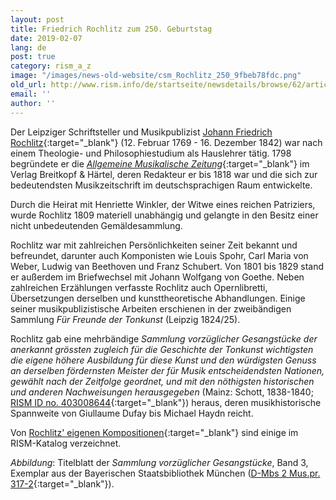 ```yaml
---
layout: post
title: Friedrich Rochlitz zum 250. Geburtstag
date: 2019-02-07
lang: de
post: true
category: rism_a_z
image: "/images/news-old-website/csm_Rochlitz_250_9fbeb78fdc.png"
old_url: http://www.rism.info/de/startseite/newsdetails/browse/62/article/64/friedrich-rochlitz-at-250.html
email: ''
author: ''
---
```



Der Leipziger Schriftsteller und Musikpublizist [Johann Friedrich Rochlitz](https://opac.rism.info/search?id=pe154394&Language=en){:target="_blank"} (12. Februar 1769 - 16. Dezember 1842) war nach einem Theologie- und Philosophiestudium als Hauslehrer tätig. 1798 begründete er die [_Allgemeine Musikalische Zeitung_](https://digipress.digitale-sammlungen.de/calendar/newspaper/bsbmult00000037){:target="_blank"} im Verlag Breitkopf & Härtel, deren Redakteur er bis 1818 war und die sich zur bedeutendsten Musikzeitschrift im deutschsprachigen Raum entwickelte.

Durch die Heirat mit Henriette Winkler, der Witwe eines reichen Patriziers, wurde Rochlitz 1809 materiell unabhängig und gelangte in den Besitz einer nicht unbedeutenden Gemäldesammlung.

Rochlitz war mit zahlreichen Persönlichkeiten seiner Zeit bekannt und befreundet, darunter auch Komponisten wie Louis Spohr, Carl Maria von Weber, Ludwig van Beethoven und Franz Schubert. Von 1801 bis 1829 stand er außerdem im Briefwechsel mit Johann Wolfgang von Goethe. Neben zahlreichen Erzählungen verfasste Rochlitz auch Opernlibretti, Übersetzungen derselben und kunsttheoretische Abhandlungen. Einige seiner musikpublizistische Arbeiten erschienen in der zweibändigen Sammlung _Für Freunde der Tonkunst_ (Leipzig 1824/25).

Rochlitz gab eine mehrbändige _Sammlung_ _vorzüglicher Gesangstücke_ _der anerkannt grössten_ _zugleich für die Geschichte der Tonkunst wichtigsten_ _die eigene höhere Ausbildung für diese Kunst_ _und den würdigsten Genuss an derselben_ _fördernsten Meister_ _der für Musik entscheidendsten Nationen,_ _gewählt_ _nach der Zeitfolge geordnet,_ _und mit den nöthigsten historischen und anderen Nachweisungen herausgegeben_ (Mainz: Schott, 1838-1840; [RISM ID no. 403008644](https://opac.rism.info/search?id=403008644&View=rism){:target="_blank"}) heraus, deren musikhistorische Spannweite von Giullaume Dufay bis Michael Haydn reicht.

Von [Rochlitz' eigenen Kompositionen](https://opac.rism.info/search?View=rism&author=Rochlitz+Friedrich&Language=en){:target="_blank"} sind einige im RISM-Katalog verzeichnet.

_Abbildung_: Titelblatt der _Sammlung vorzüglicher Gesangstücke_, Band 3, Exemplar aus der Bayerischen Staatsbibliothek München ([D-Mbs 2 Mus.pr. 317-2](http://mdz-nbn-resolving.de/urn:nbn:de:bvb:12-bsb11131406-1){:target="_blank"}).



